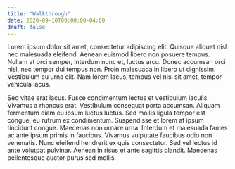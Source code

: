 ```yaml
---
title: "Walkthrough"
date: 2020-09-10T00:00:00-04:00
draft: false
---
```


Lorem ipsum dolor sit amet, consectetur adipiscing elit. Quisque aliquet nisl nec malesuada eleifend. Aenean euismod libero non posuere tempus. Nullam at orci semper, interdum nunc et, luctus arcu. Donec accumsan orci nisl, nec tempor dui tempus non. Proin malesuada in libero ut dignissim. Vestibulum eu urna elit. Nam lorem lacus, tempus vel nisl sit amet, tempor vehicula lacus.

Sed vitae erat lacus. Fusce condimentum lectus et vestibulum iaculis. Vivamus a rhoncus erat. Vestibulum consequat porta accumsan. Aliquam fermentum diam eu ipsum luctus luctus. Sed mollis ligula tempor est congue, eu rutrum ex condimentum. Suspendisse et lorem at ipsum tincidunt congue. Maecenas non ornare urna. Interdum et malesuada fames ac ante ipsum primis in faucibus. Vivamus vulputate faucibus odio non venenatis. Nunc eleifend hendrerit ex quis consectetur. Sed vel lectus id ante volutpat pulvinar. Aenean in risus et ante sagittis blandit. Maecenas pellentesque auctor purus sed mollis.

